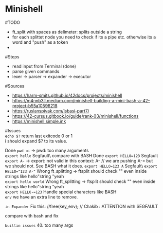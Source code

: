 # Minishell

#TODO
- ft_split with spaces as delimeter: splits outside a string
- for each splittet node you need to check if its a pipe etc. otherwise its a word and "push" as a token
- 

#Steps
- read input from Terminal (done)
- parse given commands 
- lexer -> parser -> expander -> executor 

#Sources
- https://harm-smits.github.io/42docs/projects/minishell
- https://m4nnb3ll.medium.com/minishell-building-a-mini-bash-a-42-project-b55a10598218
- https://ruslanspivak.com/lsbasi-part7/
- https://42-cursus.gitbook.io/guide/rank-03/minishell/functions
- https://minishell.simple.ink

#Issues\
```echo $?``` return last exitcode 0 or 1\
i should expand $? to its value.

Done ```pwd oi``` -> pwd: too many arguments \
```export hello``` Segfault\ compare with BASH
Done ```export HELLO=123``` Segfault\
```export A-``` -> export: not valid in this context: A- // we are pushing A-= but we should 	not. See BASH what it does.
```export HELLO=123 A``` Segfault\ 
```export HELLO="123 A-"``` Wrong ft_splitting -> ftsplit should check "" even inside strings  like hello"string "yeah\
```export hello world``` Wrong ft_splitting -> ftsplit should check "" even inside strings  like hello"string "yeah\
```export HELLO-=123``` Handle special characters like BASH\
```env``` we have an extra line to remove.

```in Expander``` Fix this: //free(key_env); // Chakib : ATTENTION with SEGFAULT



compare with bash and fix

`builtin issues`
40. too many args


